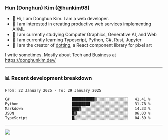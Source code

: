 ### Hun (Donghun) Kim (@hunkim98)

- 👋 Hi, I am Donghun Kim. I am a web developer. 
- 🤔 I am interested in creating productive web services implementing AI/ML
- 🔭 I am currently studying Computer Graphics, Generative AI, and Web 
- 🌱 I am currently learning Typescript, Python, C#, Rust, Jupyter
- 🎨 I am the creator of [dotting](https://github.com/hunkim98/dotting), a React component library for pixel art

I write sometimes. Mostly about Tech and Business at https://donghunkim.dev/

---
### 📊 Recent development breakdown
<!--START_SECTION:waka-->

```txt
From: 22 January 2025 - To: 29 January 2025

C#                            ██████████▒░░░░░░░░░░░░░░   41.41 %
Python                        ████████░░░░░░░░░░░░░░░░░   31.78 %
Markdown                      ███▓░░░░░░░░░░░░░░░░░░░░░   14.33 %
JSON                          █▓░░░░░░░░░░░░░░░░░░░░░░░   06.03 %
TypeScript                    █░░░░░░░░░░░░░░░░░░░░░░░░   04.39 %
```

<!--END_SECTION:waka-->
---

<!-- <div align='center'> -->
  <img align="center" src="https://github-readme-stats.vercel.app/api?username=hunkim98&theme=dark&show_icons=true"/>
<!-- </div> -->
<!--
**hunkim98/hunkim98** is a ✨ _special_ ✨ repository because its `README.md` (this file) appears on your GitHub profile.

Here are some ideas to get you started:

- 🔭 I’m currently working on ...
- 🌱 I’m currently learning ...
- 👯 I’m looking to collaborate on ...
- 🤔 I’m looking for help with ...
- 💬 Ask me about ...
- 📫 How to reach me: ...
- 😄 Pronouns: ...
- ⚡ Fun fact: ...
-->
